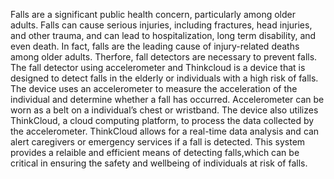Falls are a significant public health concern, particularly among older adults. Falls can cause serious injuries, including fractures, head injuries, and other trauma, and can lead to hospitalization, long term disability, and even death. In fact, falls are the leading cause of injury-related deaths among older adults. Therfore, fall detectors are necessary to prevent falls. The fall detector using accelerometer and Thinkcloud is a device that is designed to detect falls in the elderly or individuals with a high risk of falls. The device uses an accelerometer to measure the acceleration of the individual and determine whether a fall has occurred. Accelerometer can be worn as a belt on a individual’s chest or wristband. The device also utilizes ThinkCloud, a cloud computing platform, to process the data collected by the accelerometer. ThinkCloud allows for a real-time data analysis and can alert caregivers or emergency services if a fall is detected. This system provides a relaible and efficient means of detecting falls,which can be critical in ensuring the safety and wellbeing of individuals at risk of falls.
